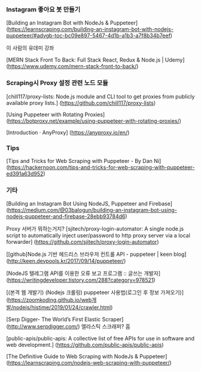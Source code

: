 ### Instagram 좋아요 봇 만들기
[Building an Instagram Bot with NodeJs & Puppeteer] (https://learnscraping.com/building-an-instagram-bot-with-nodejs-puppeteer/#advgb-toc-bc09e897-5467-4d1b-a1b3-a7f8b34b7eef)

이 사람의 유데미 강좌

[MERN Stack Front To Back: Full Stack React, Redux & Node.js | Udemy] (https://www.udemy.com/mern-stack-front-to-back/)

### Scraping시 Proxy 설정 관련 노드 모듈
[chill117/proxy-lists: Node.js module and CLI tool to get proxies from publicly available proxy lists.] (https://github.com/chill117/proxy-lists)

[Using Puppeteer with Rotating Proxies] (https://botproxy.net/example/using-puppeteer-with-rotating-proxies/)

[Introduction · AnyProxy] (https://anyproxy.io/en/)

### Tips
[Tips and Tricks for Web Scraping with Puppeteer - By Dan Ni] (https://hackernoon.com/tips-and-tricks-for-web-scraping-with-puppeteer-ed391a63d952)


### 기타
[Building an Instagram Bot Using NodeJS, Puppeteer and Firebase] (https://medium.com/@03balogun/building-an-instagram-bot-using-nodejs-puppeteer-and-firebase-28ebb93784d6)

Proxy 서버가 뭐하는거지?
[sjitech/proxy-login-automator: A single node.js script to automatically inject user/password to http proxy server via a local forwarder] (https://github.com/sjitech/proxy-login-automator)



[[github]Node.js 기반 헤드리스 브라우저 컨트롤 API - puppeteer | keen blog] (http://keen.devpools.kr/2017/09/14/puppeteer/)

[NodeJS 텔레그램 API를 이용한 오류 보고 프로그램 :: 글쓰는 개발자] (https://writingdeveloper.tistory.com/288?category=978521)

[(본격 웹 개발기) (Nodejs 크롤링) puppeteer 사용법(로그인 후 정보 가져오기)] (https://zoomkoding.github.io/web개발/nodejs/histime/2019/01/24/crawler.html)

[Serp Digger- The World’s First Elastic Scraper] (http://www.serpdigger.com/)
엘라스틱 스크래퍼? 흠

[public-apis/public-apis: A collective list of free APIs for use in software and web development.] (https://github.com/public-apis/public-apis)

[The Definitive Guide to Web Scraping with NodeJs & Puppeteer] (https://learnscraping.com/nodejs-web-scraping-with-puppeteer/)
